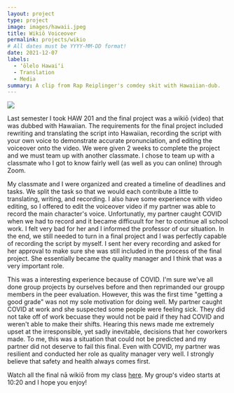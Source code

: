 ```yaml
---
layout: project
type: project
image: images/hawaii.jpeg
title: Wikiō Voiceover
permalink: projects/wikio
# All dates must be YYYY-MM-DD format!
date: 2021-12-07
labels:
  - ʻōlelo Hawaiʻi
  - Translation
  - Media
summary: A clip from Rap Reiplinger's comdey skit with Hawaiian-dub.
---
```


<img class="ui image" src="{{ site.baseurl }}/images/cotton-header.png">

Last semester I took HAW 201 and the final project was a wikiō (video) that was dubbed with Hawaiian. The requirements for the final project included rewriting and translating the script into Hawaiian, recording the script with your own voice to demonstrate accurate pronunciation, and editing the voiceover onto the video. We were given 2 weeks to complete the project and we must team up with another classmate. I chose to team up with a classmate who I got to know fairly well (as well as you can online) through Zoom.

My classmate and I were organized and created a timeline of deadlines and tasks. We split the task so that we would each contribute a little to translating, writing, and recording. I also have some experience with video editing, so I offered to edit the voiceover video if my partner was able to record the main character's voice. Unfortunatly, my partner caught COVID when we had to record and it became difficuult for her to continue all school work. I felt very bad for her and I informed the professor of our situation. In the end, we still needed to turn in a final project and I was perfectly capable of recording the script by myself. I sent her every recording and asked for her approval to make sure she was still included in the process of the final project. She essentially became the quality manager and I think that was a very important role.

This was a interesting experience because of COVID. I'm sure we've all done group projects by ourselves before and then reprimanded our groupp members in the peer evaluation. However, this was the first time "getting a good grade" was not my sole motivation for doing well. My partner caught COVID at work and she suspected some people were feeling sick. They did not take off of work becuase they would not be paid if they had COVID and weren't able to make their shifts. Hearing this news made me extremely upset at the irresponsible, yet sadly inevitable, decisions that her coworkers made. To me, this was a situation that could not be predicted and my partner did not deserve to fail this final. Even with COVID, my partner was resilient and conducted her role as quality manager very well. I strongly believe that safety and health always comes first.

Watch all the final nā wikiō from my class <a href="https://www.youtube.com/watch?v=HMfdsfvWaUI">here</a>. My groupʻs video starts at 10:20 and I hope you enjoy!

